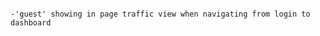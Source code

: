 
~~~~~~~~~~~~~~~~~~~~~~~~~

-'guest' showing in page traffic view when navigating from login to dashboard

~~~~~~~~~~~~~~~~~~~~~~~~~
